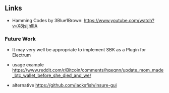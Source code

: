 
## Links

- Hamming Codes by 3Blue1Brown: https://www.youtube.com/watch?v=X8jsijhllIA



### Future Work

 - It may very well be appropriate to implement SBK as a Plugin for Electrum

 - usage example
https://www.reddit.com/r/Bitcoin/comments/hqeqnn/update_mom_made_btc_wallet_before_she_died_and_we/

 - alternative https://github.com/lacksfish/insure-gui
